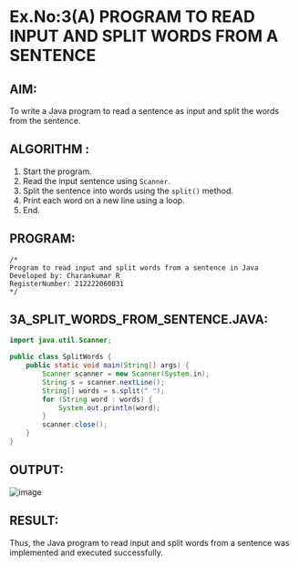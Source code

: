 # Ex.No:3(A) PROGRAM TO READ INPUT AND SPLIT WORDS FROM A SENTENCE

## AIM:
To write a Java program to read a sentence as input and split the words from the sentence.

## ALGORITHM :
1. Start the program.
2. Read the input sentence using `Scanner`.
3. Split the sentence into words using the `split()` method.
4. Print each word on a new line using a loop.
5. End.

## PROGRAM:
```
/*
Program to read input and split words from a sentence in Java
Developed by: Charankumar R
RegisterNumber: 212222060031
*/
```

## 3A_SPLIT_WORDS_FROM_SENTENCE.JAVA:
```java
import java.util.Scanner;

public class SplitWords {
    public static void main(String[] args) {
        Scanner scanner = new Scanner(System.in);
        String s = scanner.nextLine();
        String[] words = s.split(" ");
        for (String word : words) {
            System.out.println(word);
        }
        scanner.close();
    }
}
```

## OUTPUT:
![image](https://github.com/user-attachments/assets/505330bd-2270-4adc-a96a-6be312d28247)



## RESULT:
Thus, the Java program to read input and split words from a sentence was implemented and executed successfully.
